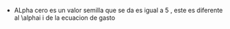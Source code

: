 - ALpha cero es un valor semilla que se da es igual a 5 , este es diferente al \alphai i de la ecuacion de gasto